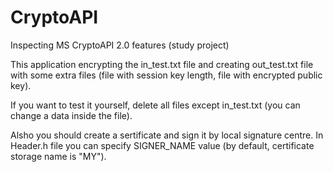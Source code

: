 # CryptoAPI
Inspecting MS CryptoAPI 2.0 features (study project)

This application encrypting the in_test.txt file and creating out_test.txt file with some extra files (file with session key length, 
file with encrypted public key).

If you want to test it yourself, delete all files except in_test.txt (you can change a data inside the file).

Alsho you should create a sertificate and sign it by local signature centre. 
In Header.h file you can specify SIGNER_NAME value (by default, certificate storage name is "MY").
